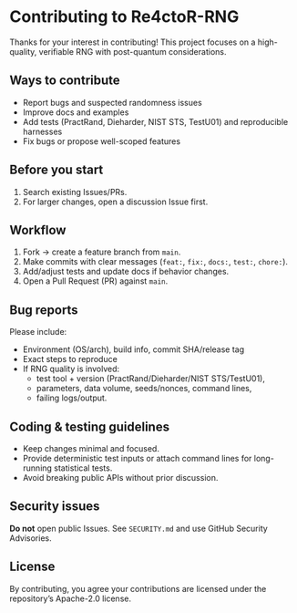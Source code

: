 # Contributing to Re4ctoR-RNG

Thanks for your interest in contributing! This project focuses on a high-quality, verifiable RNG with post-quantum considerations.

## Ways to contribute
- Report bugs and suspected randomness issues
- Improve docs and examples
- Add tests (PractRand, Dieharder, NIST STS, TestU01) and reproducible harnesses
- Fix bugs or propose well-scoped features

## Before you start
1. Search existing Issues/PRs.
2. For larger changes, open a discussion Issue first.

## Workflow
1. Fork → create a feature branch from `main`.
2. Make commits with clear messages (`feat:`, `fix:`, `docs:`, `test:`, `chore:`).
3. Add/adjust tests and update docs if behavior changes.
4. Open a Pull Request (PR) against `main`.

## Bug reports
Please include:
- Environment (OS/arch), build info, commit SHA/release tag
- Exact steps to reproduce
- If RNG quality is involved:
  - test tool + version (PractRand/Dieharder/NIST STS/TestU01),
  - parameters, data volume, seeds/nonces, command lines,
  - failing logs/output.

## Coding & testing guidelines
- Keep changes minimal and focused.
- Provide deterministic test inputs or attach command lines for long-running statistical tests.
- Avoid breaking public APIs without prior discussion.

## Security issues
**Do not** open public Issues. See `SECURITY.md` and use GitHub Security Advisories.

## License
By contributing, you agree your contributions are licensed under the repository’s Apache-2.0 license.
